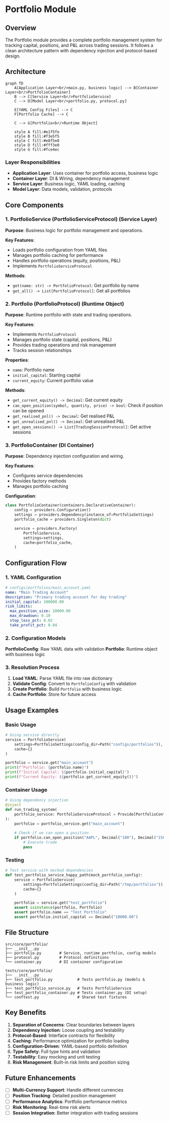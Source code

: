 # Portfolio Module

## Overview

The Portfolio module provides a complete portfolio management system for tracking capital, positions, and P&L across trading sessions. It follows a clean architecture pattern with dependency injection and protocol-based design.

## Architecture

```mermaid
graph TD
    A[Application Layer<br/>main.py, business logic] --> B[Container Layer<br/>PortfolioContainer]
    B --> C[Service Layer<br/>PortfolioService]
    C --> D[Model Layer<br/>portfolio.py, protocol.py]
    
    E[YAML Config Files] --> C
    F[Portfolio Cache] --> C
    
    C --> G[Portfolio<br/>Runtime Object]
    
    style A fill:#e1f5fe
    style B fill:#f3e5f5
    style C fill:#e8f5e8
    style D fill:#fff3e0
    style G fill:#fce4ec
```

### Layer Responsibilities

- **Application Layer**: Uses container for portfolio access, business logic
- **Container Layer**: DI & Wiring, dependency management
- **Service Layer**: Business logic, YAML loading, caching
- **Model Layer**: Data models, validation, protocols

## Core Components

### 1. PortfolioService (PortfolioServiceProtocol) (Service Layer)

**Purpose**: Business logic for portfolio management and operations.

**Key Features**:
- Loads portfolio configuration from YAML files
- Manages portfolio caching for performance
- Handles portfolio operations (equity, positions, P&L)
- Implements `PortfolioServiceProtocol`

**Methods**:
- `get(name: str) -> PortfolioProtocol`: Get portfolio by name
- `get_all() -> List[PortfolioProtocol]`: Get all portfolios

### 2. Portfolio (PortfolioProtocol) (Runtime Object)

**Purpose**: Runtime portfolio with state and trading operations.

**Key Features**:
- Implements `PortfolioProtocol`
- Manages portfolio state (capital, positions, P&L)
- Provides trading operations and risk management
- Tracks session relationships

**Properties**:
- `name`: Portfolio name
- `initial_capital`: Starting capital
- `current_equity`: Current portfolio value

**Methods**:
- `get_current_equity() -> Decimal`: Get current equity
- `can_open_position(symbol, quantity, price) -> bool`: Check if position can be opened
- `get_realised_pnl() -> Decimal`: Get realised P&L
- `get_unrealised_pnl() -> Decimal`: Get unrealised P&L
- `get_open_sessions() -> List[TradingSessionProtocol]`: Get active sessions

### 3. PortfolioContainer (DI Container)

**Purpose**: Dependency injection configuration and wiring.

**Key Features**:
- Configures service dependencies
- Provides factory methods
- Manages portfolio caching

**Configuration**:
```python
class PortfolioContainer(containers.DeclarativeContainer):
    config = providers.Configuration()
    settings = providers.Dependency(instance_of=PortfolioSettings)
    portfolio_cache = providers.Singleton(dict)

    service = providers.Factory(
        PortfolioService,
        settings=settings,
        cache=portfolio_cache,
    )
```

## Configuration Flow

### 1. YAML Configuration

```yaml
# configs/portfolios/main_account.yaml
name: "Main Trading Account"
description: "Primary trading account for day trading"
initial_capital: 100000.00
risk_limits:
  max_position_size: 10000.00
  max_drawdown: 0.10
  stop_loss_pct: 0.02
  take_profit_pct: 0.04
```

### 2. Configuration Models

**PortfolioConfig**: Raw YAML data with validation
**Portfolio**: Runtime object with business logic

### 3. Resolution Process

1. **Load YAML**: Parse YAML file into raw dictionary
2. **Validate Config**: Convert to `PortfolioConfig` with validation
3. **Create Portfolio**: Build `Portfolio` with business logic
4. **Cache Portfolio**: Store for future access

## Usage Examples

### Basic Usage

```python
# Using service directly
service = PortfolioService(
    settings=PortfolioSettings(config_dir=Path("configs/portfolios")),
    cache={}
)

portfolio = service.get("main_account")
print(f"Portfolio: {portfolio.name}")
print(f"Initial Capital: ${portfolio.initial_capital}")
print(f"Current Equity: ${portfolio.get_current_equity()}")
```

### Container Usage

```python
# Using dependency injection
@inject
def run_trading_system(
    portfolio_service: PortfolioServiceProtocol = Provide[PortfolioContainer.service]
):
    portfolio = portfolio_service.get("main_account")
    
    # Check if we can open a position
    if portfolio.can_open_position("AAPL", Decimal("100"), Decimal("150.00")):
        # Execute trade
        pass
```

### Testing

```python
# Test service with mocked dependencies
def test_portfolio_service_happy_path(mock_portfolio_config):
    service = PortfolioService(
        settings=PortfolioSettings(config_dir=Path("/tmp/portfolios")),
        cache={}
    )

    portfolio = service.get("test_portfolio")
    assert isinstance(portfolio, Portfolio)
    assert portfolio.name == "Test Portfolio"
    assert portfolio.initial_capital == Decimal("10000.00")
```

## File Structure

```
src/core/portfolio/
├── __init__.py
├── portfolio.py        # Service, runtime portfolio, config models
├── protocol.py         # Protocol definitions
└── container.py        # DI container configuration

tests/core/portfolio/
├── __init__.py
├── test_portfolio.py           # Tests portfolio.py (models & business logic)
├── test_portfolio_service.py   # Tests PortfolioService
├── test_portfolio_container.py # Tests container.py (DI setup)
└── conftest.py                 # Shared test fixtures
```

## Key Benefits

1. **Separation of Concerns**: Clear boundaries between layers
2. **Dependency Injection**: Loose coupling and testability
3. **Protocol-Based**: Interface contracts for flexibility
4. **Caching**: Performance optimization for portfolio loading
5. **Configuration-Driven**: YAML-based portfolio definition
6. **Type Safety**: Full type hints and validation
7. **Testability**: Easy mocking and unit testing
8. **Risk Management**: Built-in risk limits and position sizing

## Future Enhancements

- [ ] **Multi-Currency Support**: Handle different currencies
- [ ] **Position Tracking**: Detailed position management
- [ ] **Performance Analytics**: Portfolio performance metrics
- [ ] **Risk Monitoring**: Real-time risk alerts
- [ ] **Session Integration**: Better integration with trading sessions 